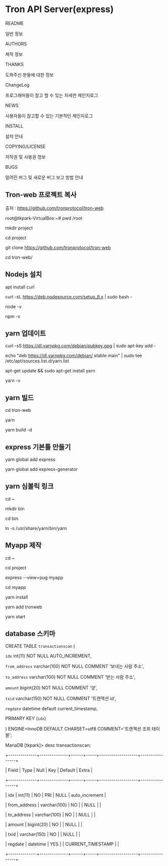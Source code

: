 # Tron API Server(express)



README

일반 정보

AUTHORS

제작 정보

THANKS	

도와주신 분들에 대한 정보

ChangeLog	

프로그래머들이 참고 할 수 있는 자세한 체인지로그

NEWS

사용자들이 참고할 수 있는 기본적인 체인지로그

INSTALL

설치 안내

COPYING/LICENSE

저작권 및 사용권 정보

BUGS

알려진 버그 및 새로운 버그 보고 방법 안내






Tron-web 프로젝트 복사
---------------------
출처 : https://github.com/tronprotocol/tron-web 


root@tkpark-VirtualBox:~# pwd
/root

mkdir project

cd project

git clone https://github.com/tronprotocol/tron-web

cd tron-web/

  
Nodejs 설치
-----------
apt install curl

curl -sL https://deb.nodesource.com/setup_8.x | sudo bash -

node -v

npm -v
 
yarn 업데이트
------------
curl -sS https://dl.yarnpkg.com/debian/pubkey.gpg | sudo apt-key add -

echo "deb https://dl.yarnpkg.com/debian/ stable main" | sudo tee /etc/apt/sources.list.d/yarn.list

apt-get update && sudo apt-get install yarn

yarn -v
 
yarn 빌드
------------
cd tron-web

yarn

yarn build -d

 
express 기본틀 만들기
--------------------------
yarn global add express 

yarn global add express-generator

 
yarn 심볼릭 링크
--------------------------
cd ~

mkdir bin

cd bin

ln -s /usr/share/yarn/bin/yarn
 
Myapp 제작
--------------------------
cd ~

cd project

express --view=pug myapp

cd myapp

yarn install

yarn add tronweb

yarn start

database 스키마
--------------------------

CREATE TABLE `transactionscan` (

  `idx` int(11) NOT NULL AUTO_INCREMENT,
  
  `from_address` varchar(100) NOT NULL COMMENT '보내는 사람 주소',
  
  `to_address` varchar(100) NOT NULL COMMENT '받는 사람  주소',
  
  `amount` bigint(20) NOT NULL COMMENT '양',
  
  `txid` varchar(150) NOT NULL COMMENT '트랜젝션 id',
  
  `regdate` datetime default current_timestamp,
  
  PRIMARY KEY (`idx`)
  
) ENGINE=InnoDB DEFAULT CHARSET=utf8 COMMENT='트랜젝션 조회 테이블';


MariaDB [tkpark]> desc transactionscan;

+--------------+--------------+------+-----+-------------------+----------------+

| Field        | Type         | Null | Key | Default           | Extra          |

+--------------+--------------+------+-----+-------------------+----------------+

| idx          | int(11)      | NO   | PRI | NULL              | auto_increment |

| from_address | varchar(100) | NO   |     | NULL              |                |

| to_address   | varchar(100) | NO   |     | NULL              |                |

| amount       | bigint(20)   | NO   |     | NULL              |                |

| txid         | varchar(150) | NO   |     | NULL              |                |

| regdate      | datetime     | YES  |     | CURRENT_TIMESTAMP |                |

+--------------+--------------+------+-----+-------------------+----------------+





